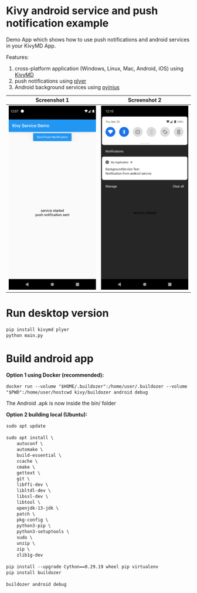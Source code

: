 # Kivy android service and push notification example

Demo App which shows how to use push notifications and android services in your KivyMD App.

Features:
1. cross-platform application (Windows, Linux, Mac, Android, iOS) using [KivyMD](https://github.com/kivymd/KivyMD)
2. push notifications using [plyer](https://github.com/kivy/plyer)
3. Android background services using [pyjnius](https://github.com/kivy/pyjnius)

Screenshot 1            |  Screenshot 2
:-------------------------:|:-------------------------:
![](screenshots/p1.png)  |  ![](screenshots/p3.png)



# Run desktop version
```
pip install kivymd plyer
python main.py
```

# Build android app
**Option 1 using Docker (recommended):**
```
docker run --volume "$HOME/.buildozer":/home/user/.buildozer --volume "$PWD":/home/user/hostcwd kivy/buildozer android debug
```
The Android .apk is now inside the bin/ folder

**Option 2 building local (Ubuntu):**
```
sudo apt update

sudo apt install \
    autoconf \
    automake \
    build-essential \
    ccache \
    cmake \
    gettext \
    git \
    libffi-dev \
    libltdl-dev \
    libssl-dev \
    libtool \
    openjdk-13-jdk \
    patch \
    pkg-config \
    python3-pip \
    python3-setuptools \
    sudo \
    unzip \
    zip \
    zlib1g-dev
    
pip install --upgrade Cython==0.29.19 wheel pip virtualenv
pip install buildozer

buildozer android debug
```
